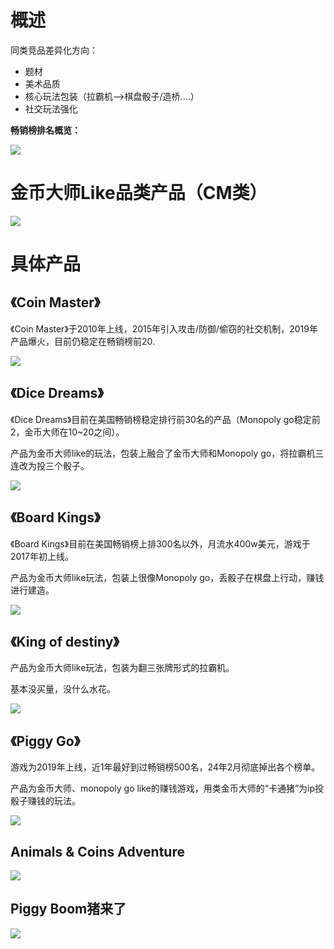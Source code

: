 # 概述
同类竞品差异化方向：

+ 题材
+ 美术品质
+ 核心玩法包装（拉霸机——>棋盘骰子/造桥....）
+ 社交玩法强化



**畅销榜排名概览：**

![](https://cdn.nlark.com/yuque/0/2024/png/26927517/1720516333192-5f7f3c15-53b2-46be-8c74-2d3ef8d9c138.png)

# 金币大师Like品类产品（CM类）
![](https://cdn.nlark.com/yuque/0/2024/png/26927517/1720682802046-d487b5e0-7b9f-4c8c-823e-079760d3bdc8.png)

# 具体产品
## 《Coin Master》
《Coin Master》于2010年上线，2015年引入攻击/防御/偷窃的社交机制，2019年产品爆火，目前仍稳定在畅销榜前20.

![](https://cdn.nlark.com/yuque/0/2024/png/43256847/1719804308859-a848db36-7518-4164-9ca2-a453b5fdbc07.png)

## 《Dice Dreams》
《Dice Dreams》目前在美国畅销榜稳定排行前30名的产品（Monopoly go稳定前2，金币大师在10~20之间）。

产品为金币大师like的玩法，包装上融合了金币大师和Monopoly go，将拉霸机三连改为投三个骰子。

![](https://cdn.nlark.com/yuque/0/2024/png/43256847/1719476405892-42527640-51ed-4bed-8a9b-9e348a984e77.png)

## 《Board Kings》
《Board Kings》目前在美国畅销榜上排300名以外，月流水400w美元，游戏于2017年初上线。

产品为金币大师like玩法，包装上很像Monopoly go，丢骰子在棋盘上行动，赚钱进行建造。

![](https://cdn.nlark.com/yuque/0/2024/png/43256847/1719476307636-21b9fc1b-de21-4ea8-8c6c-b6d09ae253d5.png)

## 《King of destiny》
产品为金币大师like玩法，包装为翻三张牌形式的拉霸机。

基本没买量，没什么水花。

![](https://cdn.nlark.com/yuque/0/2024/png/43256847/1719478164258-9fb86278-7cac-437d-9a2d-576411255663.png)

## 《Piggy Go》
游戏为2019年上线，近1年最好到过畅销榜500名，24年2月彻底掉出各个榜单。

产品为金币大师、monopoly go like的赚钱游戏，用类金币大师的“卡通猪”为ip投骰子赚钱的玩法。

![](https://cdn.nlark.com/yuque/0/2024/png/43256847/1719478648093-5821fe7f-9f4e-4442-93f4-6a5981f49b1a.png)

## Animals & Coins Adventure
![](https://cdn.nlark.com/yuque/0/2024/png/26927517/1720075240672-a56d41a2-7525-40d8-bebf-b6db7507bad2.png)

## Piggy Boom猪来了
![](https://cdn.nlark.com/yuque/0/2024/png/26927517/1720074464067-8910f9cb-f90c-4517-b588-27692265df49.png)

